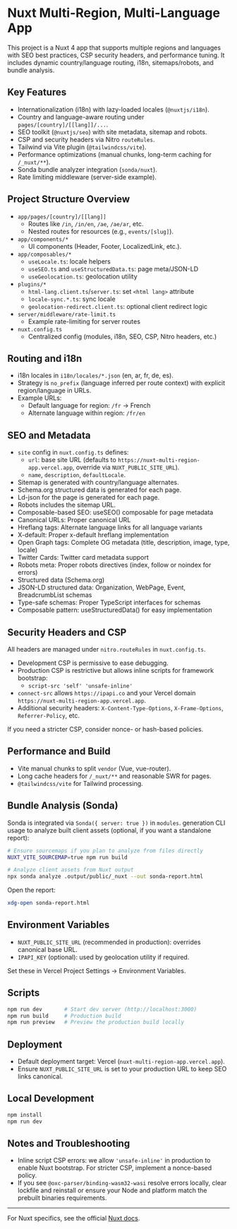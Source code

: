 # Nuxt Multi-Region, Multi-Language App

This project is a Nuxt 4 app that supports multiple regions and languages with SEO best practices, CSP security headers, and performance tuning. It includes dynamic country/language routing, i18n, sitemaps/robots, and bundle analysis.

## Key Features

- Internationalization (i18n) with lazy-loaded locales (`@nuxtjs/i18n`).
- Country and language-aware routing under `pages/[country]/[[lang]]/...`.
- SEO toolkit (`@nuxtjs/seo`) with site metadata, sitemap and robots.
- CSP and security headers via Nitro `routeRules`.
- Tailwind via Vite plugin (`@tailwindcss/vite`).
- Performance optimizations (manual chunks, long-term caching for `/_nuxt/**`).
- Sonda bundle analyzer integration (`sonda/nuxt`).
- Rate limiting middleware (server-side example).

## Project Structure Overview

- `app/pages/[country]/[[lang]]`
  - Routes like `/in`, `/in/en`, `/ae`, `/ae/ar`, etc.
  - Nested routes for resources (e.g., `events/[slug]`).
- `app/components/*`
  - UI components (Header, Footer, LocalizedLink, etc.).
- `app/composables/*`
  - `useLocale.ts`: locale helpers
  - `useSEO.ts` and `useStructuredData.ts`: page meta/JSON-LD
  - `useGeolocation.ts`: geolocation utility
- `plugins/*`
  - `html-lang.client.ts`/`server.ts`: set `<html lang>` attribute
  - `locale-sync.*.ts`: sync locale
  - `geolocation-redirect.client.ts`: optional client redirect logic
- `server/middleware/rate-limit.ts`
  - Example rate-limiting for server routes
- `nuxt.config.ts`
  - Centralized config (modules, i18n, SEO, CSP, Nitro headers, etc.)

## Routing and i18n

- i18n locales in `i18n/locales/*.json` (en, ar, fr, de, es).
- Strategy is `no_prefix` (language inferred per route context) with explicit region/language in URLs.
- Example URLs:
  - Default language for region: `/fr` → French
  - Alternate language within region: `/fr/en`

## SEO and Metadata

- `site` config in `nuxt.config.ts` defines:
  - `url`: base site URL (defaults to `https://nuxt-multi-region-app.vercel.app`, override via `NUXT_PUBLIC_SITE_URL`).
  - `name`, `description`, `defaultLocale`.
- Sitemap is generated with country/language alternates.
- Schema.org structured data is generated for each page.
- Ld-json for the page is generated for each page.
- Robots includes the sitemap URL.
- Composable-based SEO: useSEO() composable for page metadata
- Canonical URLs: Proper canonical URL
- Hreflang tags: Alternate language links for all language variants
- X-default: Proper x-default hreflang implementation
- Open Graph tags: Complete OG metadata (title, description, image, type, locale)
- Twitter Cards: Twitter card metadata support
- Robots meta: Proper robots directives (index, follow or noindex for errors)
- Structured data (Schema.org)
- JSON-LD structured data: Organization, WebPage, Event, BreadcrumbList schemas
- Type-safe schemas: Proper TypeScript interfaces for schemas
- Composable pattern: useStructuredData() for easy implementation

## Security Headers and CSP

All headers are managed under `nitro.routeRules` in `nuxt.config.ts`.

- Development CSP is permissive to ease debugging.
- Production CSP is restrictive but allows inline scripts for framework bootstrap:
  - `script-src 'self' 'unsafe-inline'`
- `connect-src` allows `https://ipapi.co` and your Vercel domain `https://nuxt-multi-region-app.vercel.app`.
- Additional security headers: `X-Content-Type-Options`, `X-Frame-Options`, `Referrer-Policy`, etc.

If you need a stricter CSP, consider nonce- or hash-based policies.

## Performance and Build

- Vite manual chunks to split `vendor` (Vue, vue-router).
- Long cache headers for `/_nuxt/**` and reasonable SWR for pages.
- `@tailwindcss/vite` for Tailwind processing.

## Bundle Analysis (Sonda)

Sonda is integrated via `Sonda({ server: true })` in `modules`.
generation
CLI usage to analyze built client assets (optional, if you want a standalone report):

```bash
# Ensure sourcemaps if you plan to analyze from files directly
NUXT_VITE_SOURCEMAP=true npm run build

# Analyze client assets from Nuxt output
npx sonda analyze .output/public/_nuxt --out sonda-report.html
```

Open the report:

```bash
xdg-open sonda-report.html
```

## Environment Variables

- `NUXT_PUBLIC_SITE_URL` (recommended in production): overrides canonical base URL.
- `IPAPI_KEY` (optional): used by geolocation utility if required.

Set these in Vercel Project Settings → Environment Variables.

## Scripts

```bash
npm run dev       # Start dev server (http://localhost:3000)
npm run build     # Production build
npm run preview   # Preview the production build locally
```

## Deployment

- Default deployment target: Vercel (`nuxt-multi-region-app.vercel.app`).
- Ensure `NUXT_PUBLIC_SITE_URL` is set to your production URL to keep SEO links canonical.

## Local Development

```bash
npm install
npm run dev
```

## Notes and Troubleshooting

- Inline script CSP errors: we allow `'unsafe-inline'` in production to enable Nuxt bootstrap. For stricter CSP, implement a nonce-based policy.
- If you see `@oxc-parser/binding-wasm32-wasi` resolve errors locally, clear lockfile and reinstall or ensure your Node and platform match the prebuilt binaries requirements.

---

For Nuxt specifics, see the official [Nuxt docs](https://nuxt.com/docs/getting-started/introduction).

